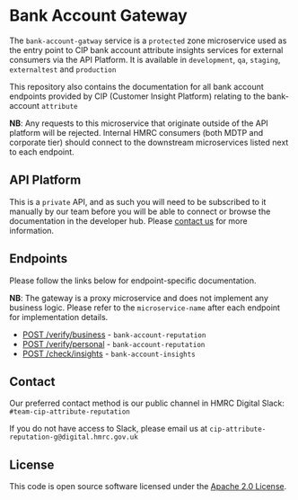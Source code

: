 # Bank Account Gateway

The `bank-account-gatway` service is a `protected` zone microservice used as the entry point to CIP bank account attribute insights services for external consumers via the API Platform. It is available in `development`, `qa`, `staging`, `externaltest` and `production`

This repository also contains the documentation for all bank account endpoints provided by CIP (Customer Insight Platform) relating to the bank-account `attribute` 

**NB**: Any requests to this microservice that originate outside of the API platform will be rejected. Internal HMRC consumers (both MDTP and corporate tier) should connect to the downstream microservices listed next to each endpoint. 

## API Platform

This is a `private` API, and as such you will need to be subscribed to it manually by our team before you will be able to connect or browse the documentation in the developer hub. Please [contact us](#contact) for more information.


## Endpoints

Please follow the links below for endpoint-specific documentation.

**NB**: The gateway is a proxy microservice and does not implement any business logic. Please refer to the `microservice-name` after each endpoint for implementation details.  

* [POST /verify/business](public/api/conf/1.0/docs/business/assess.md) - `bank-account-reputation`
* [POST /verify/personal](public/api/conf/1.0/docs/personal/assess.md) - `bank-account-reputation`
* [POST /check/insights](public/api/conf/1.0/docs/insights/insights.md) - `bank-account-insights`

## Contact

Our preferred contact method is our public channel in HMRC Digital Slack: `#team-cip-attribute-reputation`

If you do not have access to Slack, please email us at `cip-attribute-reputation-g@digital.hmrc.gov.uk`

## License

This code is open source software licensed under the [Apache 2.0 License]("http://www.apache.org/licenses/LICENSE-2.0.html").

